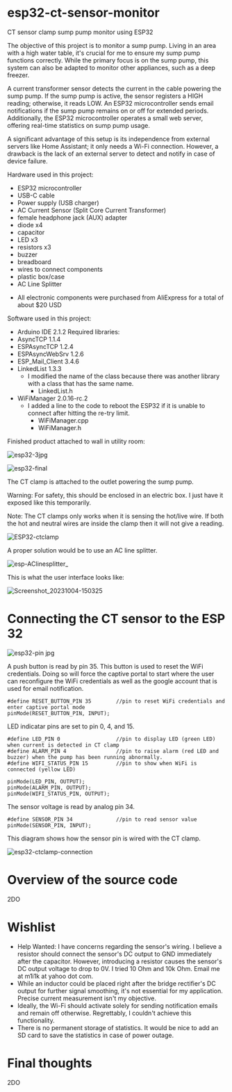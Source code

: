 # esp32-ct-sensor-monitor

CT sensor clamp sump pump monitor using ESP32

The objective of this project is to monitor a sump pump. Living in an area with a high water table, it's crucial for me to ensure my sump pump functions correctly. While the primary focus is on the sump pump, this system can also be adapted to monitor other appliances, such as a deep freezer.

A current transformer sensor detects the current in the cable powering the sump pump. If the sump pump is active, the sensor registers a HIGH reading; otherwise, it reads LOW. An ESP32 microcontroller sends email notifications if the sump pump remains on or off for extended periods. Additionally, the ESP32 microcontroller operates a small web server, offering real-time statistics on sump pump usage.

A significant advantage of this setup is its independence from external servers like Home Assistant; it only needs a Wi-Fi connection. However, a drawback is the lack of an external server to detect and notify in case of device failure.

Hardware used in this project:
- ESP32 microcontroller
- USB-C cable
- Power supply (USB charger)
- AC Current Sensor (Split Core Current Transformer)
- female headphone jack (AUX) adapter
- diode x4
- capacitor
- LED x3
- resistors x3
- buzzer
- breadboard
- wires to connect components
- plastic box/case
- AC Line Splitter

* All electronic components were purchased from AliExpress for a total of about $20 USD

Software used in this project:
- Arduino IDE 2.1.2
Required libraries:
- AsyncTCP 1.1.4
- ESPAsyncTCP 1.2.4
- ESPAsyncWebSrv 1.2.6
- ESP_Mail_Client 3.4.6
- LinkedList 1.3.3
    * I modified the name of the class because there was another library with a class that has the same name.
      * LinkedList.h
- WiFiManager 2.0.16-rc.2
    * I added a line to the code to reboot the ESP32 if it is unable to connect after hitting the re-try limit.
      * WiFiManager.cpp
      * WiFiManager.h

Finished product attached to wall in utility room:

![esp32-3jpg](https://github.com/m1i1k/esp32-ct-sensor-monitor/assets/41442342/5395bcee-59c1-42b9-94e4-00821c8582bd)

![esp32-final](https://github.com/m1i1k/esp32-ct-sensor-monitor/assets/41442342/51f954e0-9a7b-46af-90c4-b55ec9695ccb)

The CT clamp is attached to the outlet powering the sump pump. 

Warning: For safety, this should be enclosed in an electric box. I just have it exposed like this temporarily.

Note: The CT clamps only works when it is sensing the hot/live wire. If both the hot and neutral wires are inside the clamp then it will not give a reading.

![ESP32-ctclamp](https://github.com/m1i1k/esp32-ct-sensor-monitor/assets/41442342/c730da7e-ef25-4493-9c2e-4aa24c80de8d)

A proper solution would be to use an AC line splitter.

![esp-AClinesplitter_](https://github.com/m1i1k/esp32-ct-sensor-monitor/assets/41442342/4b08906d-db6f-4e78-bb63-ce0a82da00bd)

This is what the user interface looks like:

![Screenshot_20231004-150325](https://github.com/m1i1k/esp32-ct-sensor-monitor/assets/41442342/10c0ab20-61c1-4b71-8044-265483c92eac)


# Connecting the CT sensor to the ESP 32

![esp32-pin jpg](https://github.com/m1i1k/esp32-ct-sensor-monitor/assets/41442342/563f13cd-90d6-40bf-8863-5e853e8903ae)

A push button is read by pin 35. This button is used to reset the WiFi credentials. Doing so will force the captive portal to start where the user can reconfigure the WiFi credentials as well as the google account that is used for email notification.
```
#define RESET_BUTTON_PIN 35        //pin to reset WiFi credentials and enter captive portal mode
pinMode(RESET_BUTTON_PIN, INPUT);
```
LED indicatar pins are set to pin 0, 4, and 15. 
```
#define LED_PIN 0                  //pin to display LED (green LED) when current is detected in CT clamp
#define ALARM_PIN 4                //pin to raise alarm (red LED and buzzer) when the pump has been running abnormally.
#define WIFI_STATUS_PIN 15         //pin to show when WiFi is connected (yellow LED)

pinMode(LED_PIN, OUTPUT);
pinMode(ALARM_PIN, OUTPUT);  
pinMode(WIFI_STATUS_PIN, OUTPUT);
```
The sensor voltage is read by analog pin 34. 
```
#define SENSOR_PIN 34              //pin to read sensor value
pinMode(SENSOR_PIN, INPUT);
```
This diagram shows how the sensor pin is wired with the CT clamp. 

![esp32-ctclamp-connection](https://github.com/m1i1k/esp32-ct-sensor-monitor/assets/41442342/b4badb9e-d87b-494a-ac7f-119ddde331e4)


# Overview of the source code

2DO

# Wishlist

- Help Wanted: I have concerns regarding the sensor's wiring. I believe a resistor should connect the sensor's DC output to GND immediately after the capacitor. However, introducing a resistor causes the sensor's DC output voltage to drop to 0V. I tried 10 Ohm and 10k Ohm. Email me at m1i1k at yahoo dot com.
- While an inductor could be placed right after the bridge rectifier's DC output for further signal smoothing, it's not essential for my application. Precise current measurement isn't my objective.
- Ideally, the Wi-Fi should activate solely for sending notification emails and remain off otherwise. Regrettably, I couldn't achieve this functionality.
- There is no permanent storage of statistics. It would be nice to add an SD card to save the statistics in case of power outage.

# Final thoughts

2DO
